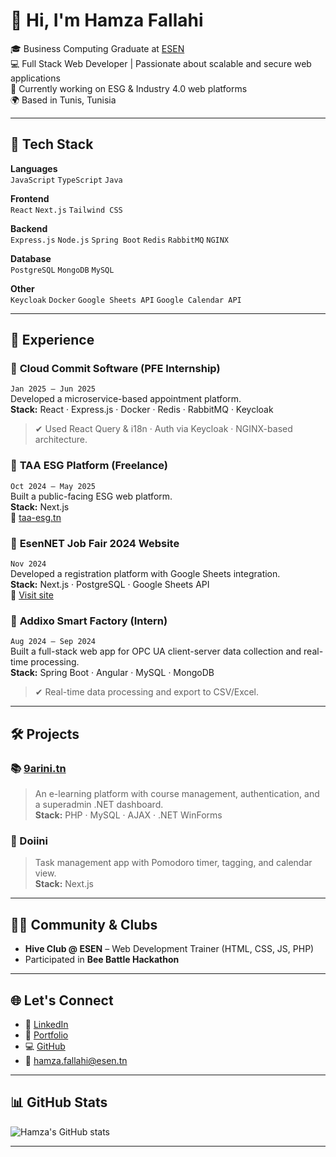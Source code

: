 # 👋 Hi, I'm Hamza Fallahi

🎓 Business Computing Graduate at [ESEN](https://esen.rnu.tn/)  
💻 Full Stack Web Developer | Passionate about scalable and secure web applications  
🚀 Currently working on ESG & Industry 4.0 web platforms  
🌍 Based in Tunis, Tunisia

---

## 🔧 Tech Stack

**Languages**  
`JavaScript` `TypeScript` `Java` 

**Frontend**  
`React` `Next.js` `Tailwind CSS`

**Backend**  
 `Express.js` `Node.js` `Spring Boot` `Redis` `RabbitMQ` `NGINX`  

**Database**  
`PostgreSQL` `MongoDB` `MySQL` 

**Other**  
`Keycloak` `Docker` `Google Sheets API` `Google Calendar API`

---

## 💼 Experience

### 🔹 **Cloud Commit Software** (PFE Internship)
`Jan 2025 – Jun 2025`  
Developed a microservice-based appointment platform.  
**Stack:** React · Express.js · Docker · Redis · RabbitMQ · Keycloak  
> ✔ Used React Query & i18n · Auth via Keycloak · NGINX-based architecture.

### 🔹 **TAA ESG Platform** (Freelance)
`Oct 2024 – May 2025`  
Built a public-facing ESG web platform.  
**Stack:** Next.js  
🔗 [taa-esg.tn](https://www.taa-esg.tn)

### 🔹 **EsenNET Job Fair 2024 Website**
`Nov 2024`  
Developed a registration platform with Google Sheets integration.  
**Stack:** Next.js · PostgreSQL · Google Sheets API  
🔗 [Visit site](https://esenet-jobfair2024.vercel.app)

### 🔹 **Addixo Smart Factory** (Intern)
`Aug 2024 – Sep 2024`  
Built a full-stack web app for OPC UA client-server data collection and real-time processing.  
**Stack:** Spring Boot · Angular · MySQL · MongoDB  
> ✔ Real-time data processing and export to CSV/Excel.

---

## 🛠 Projects

### 📚 [9arini.tn](https://9arini.tn)
> An e-learning platform with course management, authentication, and a superadmin .NET dashboard.  
**Stack:** PHP · MySQL · AJAX · .NET WinForms

### 🧠 Doiini
> Task management app with Pomodoro timer, tagging, and calendar view.  
**Stack:** Next.js

---

## 👨‍🏫 Community & Clubs

- **Hive Club @ ESEN** – Web Development Trainer (HTML, CSS, JS, PHP)  
- Participated in **Bee Battle Hackathon**

---

## 🌐 Let's Connect

- 🔗 [LinkedIn](https://www.linkedin.com/in/hamza-fallahi-b3b5b0246/)
- 💼 [Portfolio](https://hamzafallahi.vercel.app/)
- 💻 [GitHub](https://github.com/hamzafallahi)
- 📧 hamza.fallahi@esen.tn

---

## 📊 GitHub Stats

![Hamza's GitHub stats](https://github-readme-stats.vercel.app/api?username=hamzafallahi&show_icons=true&theme=radical)

---
